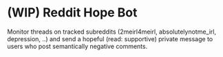 # (WIP) Reddit Hope Bot
Monitor threads on tracked subreddits (2meirl4meirl, absolutelynotme_irl, depression, ..) and send a hopeful (read: supportive) private message to users who post semantically negative comments.

